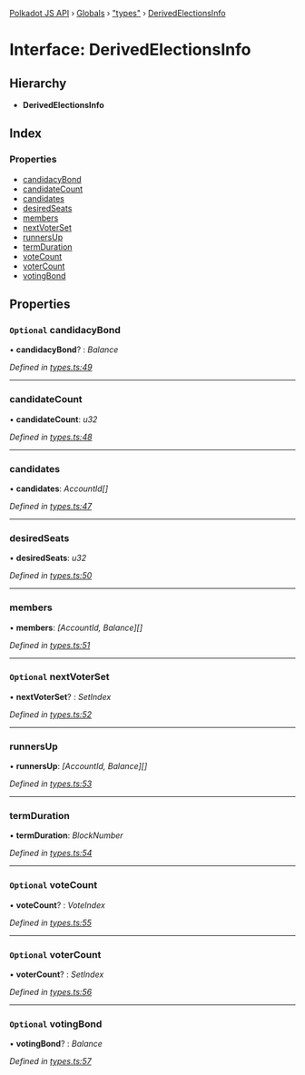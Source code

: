 [Polkadot JS API](../README.md) › [Globals](../globals.md) › ["types"](../modules/_types_.md) › [DerivedElectionsInfo](_types_.derivedelectionsinfo.md)

# Interface: DerivedElectionsInfo

## Hierarchy

* **DerivedElectionsInfo**

## Index

### Properties

* [candidacyBond](_types_.derivedelectionsinfo.md#optional-candidacybond)
* [candidateCount](_types_.derivedelectionsinfo.md#candidatecount)
* [candidates](_types_.derivedelectionsinfo.md#candidates)
* [desiredSeats](_types_.derivedelectionsinfo.md#desiredseats)
* [members](_types_.derivedelectionsinfo.md#members)
* [nextVoterSet](_types_.derivedelectionsinfo.md#optional-nextvoterset)
* [runnersUp](_types_.derivedelectionsinfo.md#runnersup)
* [termDuration](_types_.derivedelectionsinfo.md#termduration)
* [voteCount](_types_.derivedelectionsinfo.md#optional-votecount)
* [voterCount](_types_.derivedelectionsinfo.md#optional-votercount)
* [votingBond](_types_.derivedelectionsinfo.md#optional-votingbond)

## Properties

### `Optional` candidacyBond

• **candidacyBond**? : *Balance*

*Defined in [types.ts:49](https://github.com/polkadot-js/api/blob/2be97310d3/packages/api-derive/src/types.ts#L49)*

___

###  candidateCount

• **candidateCount**: *u32*

*Defined in [types.ts:48](https://github.com/polkadot-js/api/blob/2be97310d3/packages/api-derive/src/types.ts#L48)*

___

###  candidates

• **candidates**: *AccountId[]*

*Defined in [types.ts:47](https://github.com/polkadot-js/api/blob/2be97310d3/packages/api-derive/src/types.ts#L47)*

___

###  desiredSeats

• **desiredSeats**: *u32*

*Defined in [types.ts:50](https://github.com/polkadot-js/api/blob/2be97310d3/packages/api-derive/src/types.ts#L50)*

___

###  members

• **members**: *[AccountId, Balance][]*

*Defined in [types.ts:51](https://github.com/polkadot-js/api/blob/2be97310d3/packages/api-derive/src/types.ts#L51)*

___

### `Optional` nextVoterSet

• **nextVoterSet**? : *SetIndex*

*Defined in [types.ts:52](https://github.com/polkadot-js/api/blob/2be97310d3/packages/api-derive/src/types.ts#L52)*

___

###  runnersUp

• **runnersUp**: *[AccountId, Balance][]*

*Defined in [types.ts:53](https://github.com/polkadot-js/api/blob/2be97310d3/packages/api-derive/src/types.ts#L53)*

___

###  termDuration

• **termDuration**: *BlockNumber*

*Defined in [types.ts:54](https://github.com/polkadot-js/api/blob/2be97310d3/packages/api-derive/src/types.ts#L54)*

___

### `Optional` voteCount

• **voteCount**? : *VoteIndex*

*Defined in [types.ts:55](https://github.com/polkadot-js/api/blob/2be97310d3/packages/api-derive/src/types.ts#L55)*

___

### `Optional` voterCount

• **voterCount**? : *SetIndex*

*Defined in [types.ts:56](https://github.com/polkadot-js/api/blob/2be97310d3/packages/api-derive/src/types.ts#L56)*

___

### `Optional` votingBond

• **votingBond**? : *Balance*

*Defined in [types.ts:57](https://github.com/polkadot-js/api/blob/2be97310d3/packages/api-derive/src/types.ts#L57)*
